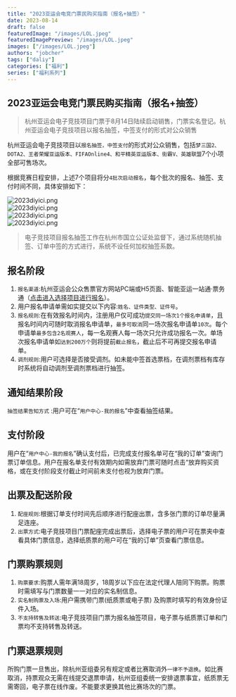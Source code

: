 ```yaml
---
title: "2023亚运会电竞门票民购买指南（报名+抽签）"
date: 2023-08-14
draft: false
featuredImage: "/images/LOL.jpeg"
featuredImagePreview: "/images/LOL.jpeg"
images: ["/images/LOL.jpeg"]
authors: "jobcher"
tags: ["daliy"]
categories: ["福利"]
series: ["福利系列"]
---
```


## 2023亚运会电竞门票民购买指南（报名+抽签）
>杭州亚运会电子竞技项目门票于8月14日陆续启动销售，门票实名登记。杭州亚运会电子竞技项目以报名抽签，中签支付的形式对公众销售  
  
杭州亚运会电子竞技项目以`报名抽签，中签支付`的形式对公众销售，包括`梦三国2、DOTA2、王者荣耀亚运版本、FIFAOnline4、和平精英亚运版本、街霸V、英雄联盟`7个小项全部可售场次。  
  
根据竞赛日程安排，上述7个项目将分`4批次启动报名`，每个批次的报名、抽签、支付时间不同，具体安排如下：  
  
![2023diyici.png](/images/2023diyici.png)  
![2023diyici.png](/images/2023di2.png)  
![2023diyici.png](/images/2023di3.png)  
![2023diyici.png](/images/2023di4.png)  
  
>电子竞技项目报名抽签工作在杭州市国立公证处监督下，通过系统随机抽签、订单中签的方式进行，系统不设任何加权抽签系数。  
  
## 报名阶段
1. `报名渠道`:杭州亚运会公众售票官方网站PC端或H5页面、智能亚运一站通·票务通（[点击进入选择项目进行报名](https://ticket.hangzhou2022.cn/#/preSale/preSaleEventList)）。
2. 用户报名申请单需如实提交以下内容:`姓名、证件类型、证件号`。
3. `报名规则`:在有效报名时间内，注册用户仅可成功`提交同一场次1个报名申请单`，且报名时间内可随时取消报名申请单，`最多可取消`同一场次报名申请单`10次`。每个申请单`最多包含2名观赛人`，每一名观赛人每一场次只允许成功报名一次。单场次报名申请单如`达到200万个`则将提前`截止报名`，截止后不可再提交报名申请单。  
4. `调剂规则`:用户可选择是否接受调剂。如未能中签首选票档，在调剂票档有库存时系统将自动调剂至调剂票档进行抽签。  

## 通知结果阶段
`抽签结果告知方式` :用户可在“`用户中心-我的报名`”中查看抽签结果。

## 支付阶段
用户在“`用户中心-我的报名`”确认支付后，已完成支付报名单可在“我的订单”查询门票订单信息。用户在报名单支付有效期内如需放弃门票可随时点击“放弃购买资格，或在支付阶段支付截止时间前未支付也视为放弃门票。
## 出票及配送阶段
1. `配座规则`:根据订单支付时间先后顺序进行配座出票，含多张门票的订单尽量满足连座。
2. `出票方式`:电子竞技项目门票配座完成出票后，选择电子票的用户可在票夹中查看具体门票信息，选择纸质票的用户可在“我的订单”页查看门票信息。
## 门票购票规则
1. `购票要求`:购票人需年满18周岁，18周岁以下应在法定代理人陪同下购票。购票时需填写与门票数量一一对应的实名制信息。
2. `实名制购票及入场`:用户需携带门票(纸质票或电子票) 及购票时填写的有效身份证件入场。
3. `不支持转售及转送`:电子竞技项目门票为报名抽签项目，电子票与纸质票订单和门票均不支持转售及转送。
## 门票退票规则
所购门票一旦售出，除杭州亚组委另有规定或者比赛取消外`一律不予退换`。如比赛取消，持票观众无需在线提交退票申请，杭州亚组委统一安排退票事宜，纸质票无需寄回，电子票在线作废。不能要求更换其他比赛场次的门票。